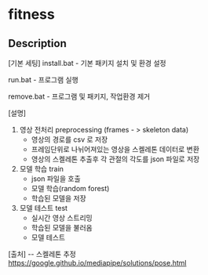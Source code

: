 # fitness

## Description

[//]: # "Short description of the project"

[기본 세팅]
install.bat - 기본 패키지 설치 및 환경 설정

run.bat - 프로그램 실행

remove.bat - 프로그램 및 패키지, 작업환경 제거


[설명]

1. 영상 전처리 preprocessing (frames - > skeleton data)
   - 영상의 경로를 csv 로 저장
   - 프레임단위로 나뉘어져있는 영상을 스켈레톤 데이터로 변환
   - 영상의 스켈레톤 추출후 각 관절의 각도를 json 파일로 저장
2. 모델 학습 train
   - json 파일을 호출
   - 모델 학습(random forest)
   - 학습된 모델을 저장
3. 모델 테스트 test
   - 실시간 영상 스트리밍
   - 학습된 모델을 불러옴
   - 모델 테스트
   <!-- - 테스트 결과를 저장 -->

[출처]
-- 스켈레톤 추정
https://google.github.io/mediapipe/solutions/pose.html

<!-- -- 영상 프레임 단위로 추출 -->
<!-- https://thinking-developer.tistory.com/61 -->
